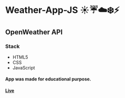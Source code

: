 # Weather-App-JS :sunny::umbrella::cloud::snowflake::zap:
## OpenWeather API 
### Stack
* HTML5 
* CSS
* JavaScript
#### App was made for educational purpose.
#### [Live](https://modest-ptolemy-aab939.netlify.app/)
